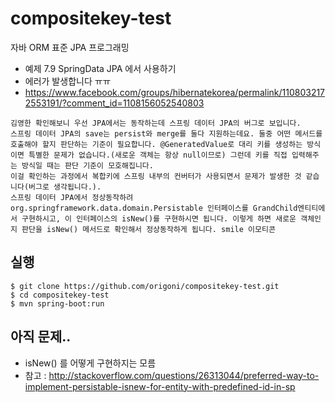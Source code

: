 # compositekey-test

자바 ORM 표준 JPA 프로그래밍
- 예제 7.9 SpringData JPA 에서 사용하기
- 에러가 발생합니다 ㅠㅠ
- https://www.facebook.com/groups/hibernatekorea/permalink/1108032172553191/?comment_id=1108156052540803

```
김영한 확인해보니 우선 JPA에서는 동작하는데 스프링 데이터 JPA의 버그로 보입니다.
스프링 데이터 JPA의 save는 persist와 merge를 둘다 지원하는데요. 둘중 어떤 메서드를 호출해야 할지 판단하는 기준이 필요합니다. @GeneratedValue로 대리 키를 생성하는 방식이면 특별한 문제가 없습니다.(새로운 객체는 항상 null이므로) 그런데 키를 직접 입력해주는 방식일 때는 판단 기준이 모호해집니다.
이걸 확인하는 과정에서 복합키에 스프링 내부의 컨버터가 사용되면서 문제가 발생한 것 같습니다(버그로 생각됩니다.).
스프링 데이터 JPA에서 정상동작하려 org.springframework.data.domain.Persistable 인터페이스를 GrandChild엔티티에서 구현하시고, 이 인터페이스의 isNew()를 구현하시면 됩니다. 이렇게 하면 새로운 객체인지 판단을 isNew() 메서드로 확인해서 정상동작하게 됩니다. smile 이모티콘
```

## 실행
```
$ git clone https://github.com/origoni/compositekey-test.git
$ cd compositekey-test
$ mvn spring-boot:run
```

## 아직 문제..
- isNew() 를 어떻게 구현하지는 모름
- 참고 : http://stackoverflow.com/questions/26313044/preferred-way-to-implement-persistable-isnew-for-entity-with-predefined-id-in-sp
